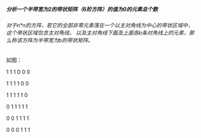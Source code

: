 ##### 分析一个半带宽为2的带状矩阵（6阶方阵）的值为0的元素总个数
###### 对于n*n的方阵，若它的全部非零元素落在一个以主对角线为中心的带状区域中，这个带状区域包含主对角线， 以及主对角线下面及上面各b条对角线上的元素，那么称该方阵为半带宽为b的带状矩阵。

如图：

1 1 1 0 0 0

1 1 1 1 0 0

1 1 1 1 1 0

0 1 1 1 1 1

0 0 1 1 1 1

0 0 0 1 1 1

